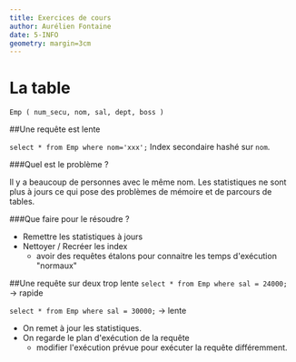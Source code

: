 ```yaml
---
title: Exercices de cours
author: Aurélien Fontaine
date: 5-INFO
geometry: margin=3cm
---
```


# La table

``Emp ( num_secu, nom, sal, dept, boss )``


##Une requête est lente

`select * from Emp where nom='xxx';` Index secondaire hashé sur ``nom``.

###Quel est le problème ?

Il y a beaucoup de personnes avec le même nom. Les statistiques ne sont plus à jours ce qui pose des problèmes de mémoire et de parcours de tables.

###Que faire pour le résoudre ?

- Remettre les statistiques à jours
- Nettoyer / Recréer les index
    - avoir des requêtes étalons pour connaitre les temps d'exécution "normaux"

##Une requête sur deux trop lente
`select * from Emp where sal = 24000;` $\rightarrow$ rapide

`select * from Emp where sal = 30000;` $\rightarrow$ lente

- On remet à jour les statistiques.
- On regarde le plan d'exécution de la requête
    - modifier l'exécution prévue pour exécuter la requête différemment.
